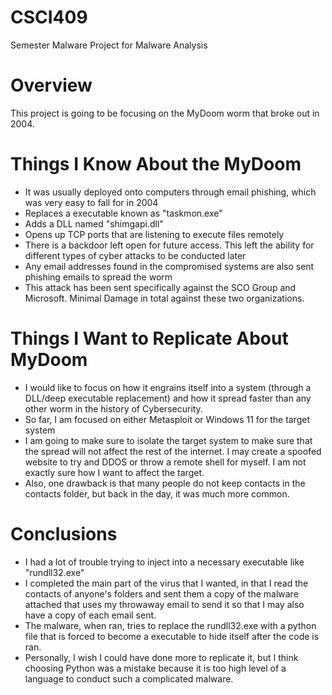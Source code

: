 # CSCI409
Semester Malware Project for Malware Analysis

# Overview
This project is going to be focusing on the MyDoom worm that broke out in 2004.

# Things I Know About the MyDoom
- It was usually deployed onto computers through email phishing, which was very easy to fall for in 2004
- Replaces a executable known as "taskmon.exe"
- Adds a DLL named "shimgapi.dll"
- Opens up TCP ports that are listening to execute files remotely
- There is a backdoor left open for future access. This left the ability for different types of cyber attacks to be conducted later
- Any email addresses found in the compromised systems are also sent phishing emails to spread the worm
- This attack has been sent specifically against the SCO Group and Microsoft. Minimal Damage in total against these two organizations.

# Things I Want to Replicate About MyDoom
- I would like to focus on how it engrains itself into a system (through a DLL/deep executable replacement) and how it spread faster than any other worm in the history of Cybersecurity.
- So far, I am focused on either Metasploit or Windows 11 for the target system
- I am going to make sure to isolate the target system to make sure that the spread will not affect the rest of the internet. I may create a spoofed website to try and DDOS or throw a remote shell for myself. I am not exactly sure how I want to affect the target.
- Also, one drawback is that many people do not keep contacts in the contacts folder, but back in the day, it was much more common.

# Conclusions
- I had a lot of trouble trying to inject into a necessary executable like "rundll32.exe"
- I completed the main part of the virus that I wanted, in that I read the contacts of anyone's folders and sent them a copy of the malware attached that uses my throwaway email to send it so that I may also have a copy of each email sent.
- The malware, when ran, tries to replace the rundll32.exe with a python file that is forced to become a executable to hide itself after the code is ran.
- Personally, I wish I could have done more to replicate it, but I think choosing Python was a mistake because it is too high level of a language to conduct such a complicated malware.
